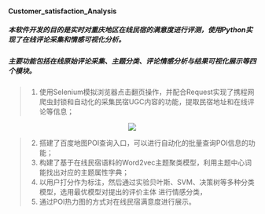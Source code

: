#### Customer_satisfaction_Analysis
##### 本软件开发的目的是实时对重庆地区在线民宿的满意度进行评测，使用Python实现了在线评论采集和情感可视化分析。
##### 主要功能包括在线原始评论采集、主题分类、评论情感分析与结果可视化展示等四个模块。
> 1.   使用Selenium模拟浏览器点击翻页操作，并配合Request实现了携程网爬虫封锁和自动化的采集民宿UGC内容的功能，提取民宿地址和在线评论等信息；
<div align=center><img  src="https://github.com/CarryChang/Customer_Satisfaction_Analysis/blob/master/pic/gaopin1.png"></div>

> 2.   搭建了百度地图POI查询入口，可以进行自动化的批量查询POI信息的功能；
> 3.   构建了基于在线民宿语料的Word2vec主题聚类模型，利用主题中心词能找出对应的主题属性字典；
> 4.   以用户打分作为标注，然后通过实验贝叶斯、SVM、决策树等多种分类模型，选用最优模型对提出的评价主体 进行情感分类，
> 5.   通过POI热力图的方式对在线民宿满意度进行展示。
